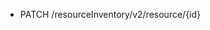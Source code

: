 <!--
    ATTENTION: This file was generated via gradle!
               Do NOT manually edit this file! Any such changes will be overwritten!
-->

* PATCH /resourceInventory/v2/resource/{id}
